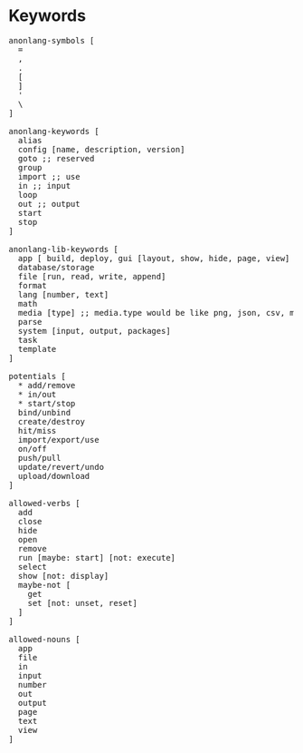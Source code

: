 # Keywords

<pre>
anonlang-symbols [
  =
  ,
  .
  [
  ]
  '
  \
]

anonlang-keywords [
  alias
  config [name, description, version]
  goto ;; reserved
  group
  import ;; use
  in ;; input
  loop
  out ;; output
  start
  stop
]

anonlang-lib-keywords [
  app [ build, deploy, gui [layout, show, hide, page, view] ]
  database/storage
  file [run, read, write, append]
  format
  lang [number, text]
  math
  media [type] ;; media.type would be like png, json, csv, mov, mp3, mp4, gif..
  parse
  system [input, output, packages]
  task
  template
]

potentials [
  * add/remove
  * in/out
  * start/stop
  bind/unbind
  create/destroy
  hit/miss
  import/export/use
  on/off
  push/pull
  update/revert/undo
  upload/download
]

allowed-verbs [
  add
  close
  hide
  open
  remove
  run [maybe: start] [not: execute]
  select
  show [not: display]
  maybe-not [
    get
    set [not: unset, reset]
  ]
]

allowed-nouns [
  app
  file
  in
  input
  number
  out
  output
  page
  text
  view
]
</pre>
